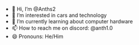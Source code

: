 - 👋 Hi, I’m @Anths2
- 👀 I’m interested in cars and technology
- 🌱 I’m currently learning about computer hardware
- 📫 How to reach me on discord: @anth1.0
- 😄 Pronouns: He/Him

<!---
Anths2/Anths2 is a ✨ special ✨ repository because its `README.md` (this file) appears on your GitHub profile.
You can click the Preview link to take a look at your changes.
--->

